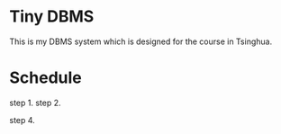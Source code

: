 # Tiny DBMS
This is my DBMS system which is designed for the course in Tsinghua.

# Schedule
step 1.
step 2.

step 4. 
